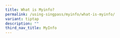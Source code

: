 ```yaml
---
title: What is Myinfo?
permalink: /using-singpass/myinfo/what-is-myinfo/
variant: tiptap
description: ""
third_nav_title: MyInfo
---
```

